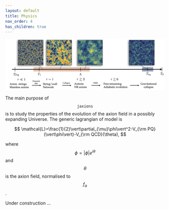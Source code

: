 ```yaml
---
layout: default
title: Physics
nav_order: 4
has_children: true
---
```


<img src="../images/timeline.png" width="1200">

The main purpose of $$ \texttt{jaxions} $$  is to study the properties of the evolution of the axion field in a possibly expanding Universe. The generic lagrangian of model is 

$$
\mathcal{L}=\frac{1}{2}\vert\partial_{\mu}\phi\vert^2-V_{\rm PQ}(\vert\phi\vert)-V_{\rm QCD}(\theta), 
$$

where $$ \phi=\vert\phi\vert e^{i\theta}$$ and $$ \theta $$ is the axion field, normalised to $$ f_a $$.

Under construction ...
